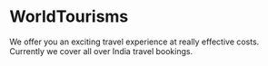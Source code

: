 # WorldTourisms
We offer you an exciting travel experience at really effective costs. Currently we cover all over India travel bookings.
